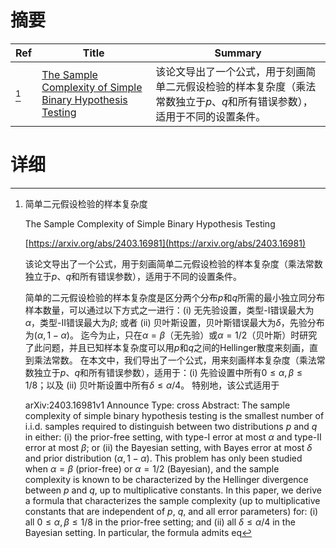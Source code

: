 # 摘要

| Ref | Title | Summary |
| --- | --- | --- |
| [^1] | [The Sample Complexity of Simple Binary Hypothesis Testing](https://arxiv.org/abs/2403.16981) | 该论文导出了一个公式，用于刻画简单二元假设检验的样本复杂度（乘法常数独立于$p$、$q$和所有错误参数），适用于不同的设置条件。 |

# 详细

[^1]: 简单二元假设检验的样本复杂度

    The Sample Complexity of Simple Binary Hypothesis Testing

    [https://arxiv.org/abs/2403.16981](https://arxiv.org/abs/2403.16981)

    该论文导出了一个公式，用于刻画简单二元假设检验的样本复杂度（乘法常数独立于$p$、$q$和所有错误参数），适用于不同的设置条件。

    

    简单的二元假设检验的样本复杂度是区分两个分布$p$和$q$所需的最小独立同分布样本数量，可以通过以下方式之一进行：(i) 无先验设置，类型-I错误最大为$\alpha$，类型-II错误最大为$\beta$; 或者 (ii) 贝叶斯设置，贝叶斯错误最大为$\delta$，先验分布为$(\alpha, 1-\alpha)$。 迄今为止，只在$\alpha = \beta$（无先验）或$\alpha = 1/2$（贝叶斯）时研究了此问题，并且已知样本复杂度可以用$p$和$q$之间的Hellinger散度来刻画，直到乘法常数。 在本文中，我们导出了一个公式，用来刻画样本复杂度（乘法常数独立于$p$、$q$和所有错误参数），适用于：(i) 先验设置中所有$0 \le \alpha, \beta \le 1/8$；以及 (ii) 贝叶斯设置中所有$\delta \le \alpha/4$。 特别地，该公式适用于

    arXiv:2403.16981v1 Announce Type: cross  Abstract: The sample complexity of simple binary hypothesis testing is the smallest number of i.i.d. samples required to distinguish between two distributions $p$ and $q$ in either: (i) the prior-free setting, with type-I error at most $\alpha$ and type-II error at most $\beta$; or (ii) the Bayesian setting, with Bayes error at most $\delta$ and prior distribution $(\alpha, 1-\alpha)$. This problem has only been studied when $\alpha = \beta$ (prior-free) or $\alpha = 1/2$ (Bayesian), and the sample complexity is known to be characterized by the Hellinger divergence between $p$ and $q$, up to multiplicative constants. In this paper, we derive a formula that characterizes the sample complexity (up to multiplicative constants that are independent of $p$, $q$, and all error parameters) for: (i) all $0 \le \alpha, \beta \le 1/8$ in the prior-free setting; and (ii) all $\delta \le \alpha/4$ in the Bayesian setting. In particular, the formula admits eq
    

